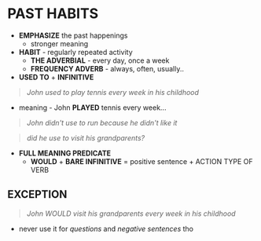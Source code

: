 
# PAST HABITS

 - **EMPHASIZE** the past happenings
   - stronger meaning
 - **HABIT** - regularly repeated activity
   - **THE ADVERBIAL** - every day, once a week
   - **FREQUENCY ADVERB** - always, often, usually..
 - **USED TO** + **INFINITIVE**

> *John used to play tennis every week in his childhood*

 - meaning - John **PLAYED** tennis every week...

> *John didn't use to run because he didn't like it*

> *did he use to visit his grandparents?*

 - **FULL MEANING PREDICATE**
   - **WOULD** + **BARE INFINITIVE** = positive sentence + ACTION TYPE OF VERB

## EXCEPTION

> *John WOULD visit his grandparents every week in his childhood*

 - never use it for *questions* and *negative sentences* tho
